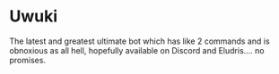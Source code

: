 # Uwuki

The latest and greatest ultimate bot which has like 2 commands and is obnoxious
as all hell, hopefully available on Discord and Eludris.... no promises.
